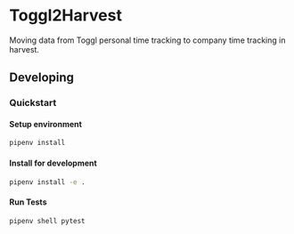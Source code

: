 # Toggl2Harvest

Moving data from Toggl personal time tracking to company time tracking in harvest.

## Developing

### Quickstart

#### Setup environment

```bash
pipenv install
```

#### Install for development

```bash
pipenv install -e .
```

#### Run Tests

```bash
pipenv shell pytest
```
